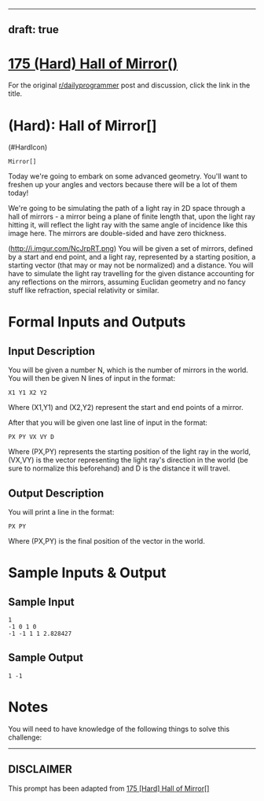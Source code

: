 ---
draft: true
----

# [175 (Hard) Hall of Mirror()](https://www.reddit.com/r/dailyprogrammer/comments/2dmdwo/8152014_challenge_175_hard_hall_of_mirror/)

For the original [r/dailyprogrammer](https://www.reddit.com/r/dailyprogrammer/) post and discussion, click the link in the title.

#  (Hard): Hall of Mirror[]
(#HardIcon)

```
Mirror[]
```
Today we're going to embark on some advanced geometry. You'll want to freshen up your angles and vectors because there will be a lot of them today!

We're going to be simulating the path of a light ray in 2D space through a hall of mirrors - a mirror being a plane of finite length that, upon the light ray hitting it, will reflect the light ray with the same angle of incidence like this image here. The mirrors are double-sided and have zero thickness.

(http://i.imgur.com/NcJrpRT.png)
You will be given a set of mirrors, defined by a start and end point, and a light ray, represented by a starting position, a starting vector (that may or may not be normalized) and a distance. You will have to simulate the light ray travelling for the given distance accounting for any reflections on the mirrors, assuming Euclidan geometry and no fancy stuff like refraction, special relativity or similar.

# Formal Inputs and Outputs
## Input Description
You will be given a number N, which is the number of mirrors in the world. You will then be given N lines of input in the format:


```
X1 Y1 X2 Y2
```
Where (X1,Y1) and (X2,Y2) represent the start and end points of a mirror.

After that you will be given one last line of input in the format:


```
PX PY VX VY D
```
Where (PX,PY) represents the starting position of the light ray in the world, (VX,VY) is the vector representing the light ray's direction in the world (be sure to normalize this beforehand) and D is the distance it will travel.

## Output Description
You will print a line in the format:


```
PX PY
```
Where (PX,PY) is the final position of the vector in the world.

# Sample Inputs & Output
## Sample Input

```
1
-1 0 1 0
-1 -1 1 1 2.828427
```
## Sample Output

```
1 -1
```
# Notes
You will need to have knowledge of the following things to solve this challenge:


----
## **DISCLAIMER**
This prompt has been adapted from [175 [Hard] Hall of Mirror[]](https://www.reddit.com/r/dailyprogrammer/comments/2dmdwo/8152014_challenge_175_hard_hall_of_mirror/
)
